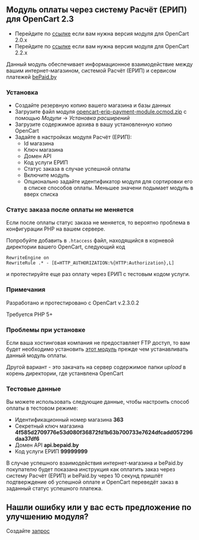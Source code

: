 ## Модуль оплаты через систему Расчёт (ЕРИП) для OpenCart 2.3

  * Перейдите по [ссылке](https://github.com/begateway/opencart-2-erip-payment-module/tree/opencart-2.0) если вам нужна версия модуля для OpenCart 2.0.x
  * Перейдите по [ссылке](https://github.com/begateway/opencart-2-erip-payment-module/tree/opencart-2.2) если вам нужна версия модуля для OpenCart 2.2.x

Данный модуль обеспечивает информационное взаимодействие между вашим интернет-магазином, системой Расчёт (ЕРИП) и сервисом платежей [bePaid.by](https://bepaid.by)

### Установка

* Создайте резервную копию вашего магазина и базы данных
* Загрузите файл модуля [opencart-erip-payment-module.ocmod.zip](https://github.com/beGateway/opencart-2-erip-payment-module/raw/master/opencart-erip-payment-module.ocmod.zip) с помощью _Модули_ -> _Установка расширений_
* Загрузите содержимое архива в вашу установленную копию OpenCart
* Задайте в настройках модуля Расчёт (ЕРИП):
  * Id магазина
  * Ключ магазина
  * Домен API
  * Код услуги ЕРИП
  * Статус заказа в случае успешной оплаты
  * Включите модуль
  * Опционально задайте идентификатор модуля для сортировки его в списке способов оплаты. Меньшее значени подымает модуль в вверх списка

### Статус заказа после оплаты не меняется

Если после оплаты статус заказа не меняется, то вероятно проблема в конфигурации PHP на вашем сервере.

Попробуйте добавить в `.htaccess` файл, находящийся в корневой директории вашего OpenCart, следующий код

```
RewriteEngine on
RewriteRule .* - [E=HTTP_AUTHORIZATION:%{HTTP:Authorization},L]
```
и протестируйте еще раз оплату через ЕРИП с тестовым кодом услуги.

### Примечания

Разработано и протестировано с OpenCart v.2.3.0.2

Требуется PHP 5+

### Проблемы при установке

Если ваша хостинговая компания не предоставляет FTP доступ, то вам будет необходимо установить
[этот модуль](http://www.opencart.com/index.php?route=extension/extension/info&extension_id=18892) прежде чем устанавливать данный модуль оплаты.

Другой вариант - это закачать на сервер содержимое папки _upload_ в корень директoрии, где устанвлена OpenCart

### Тестовые данные

Вы можете использовать следующие данные, чтобы настроить способ оплаты в
тестовом режиме:

  * Идентификационный номер магазина __363__
  * Секретный ключ магазина __4f585d2709776e53d080f36872fd1b63b700733e7624dfcadd057296daa37df6__
  * Домен API __api.bepaid.by__
  * Код услуги ЕРИП __99999999__

В случае успешного взаимодействия интернет-магазина и bePaid.by покупателю будет показана инструкция как оплатить заказ через систему Расчёт (ЕРИП) и bePaid.by через 10 секунд пришлёт подтверждение об успешной оплате и OpenCart переведёт заказ в заданный статус успешного платежа.

## Нашли ошибку или у вас есть предложение по улучшению модуля?

Создайте [запрос](https://github.com/beGateway/opencart-erip-payment-module/issues/new)
